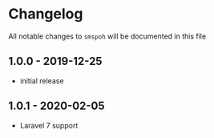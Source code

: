 # Changelog

All notable changes to `smspoh` will be documented in this file

## 1.0.0 - 2019-12-25

- initial release

## 1.0.1 - 2020-02-05

- Laravel 7 support
